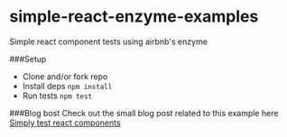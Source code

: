 # simple-react-enzyme-examples
Simple react component tests using airbnb's enzyme

###Setup
* Clone and/or fork repo
* Install deps `npm install`
* Run tests `npm test`

###Blog bost
Check out the small blog post related to this example here [Simply test react components](www.hartzis.me/react-testing)
